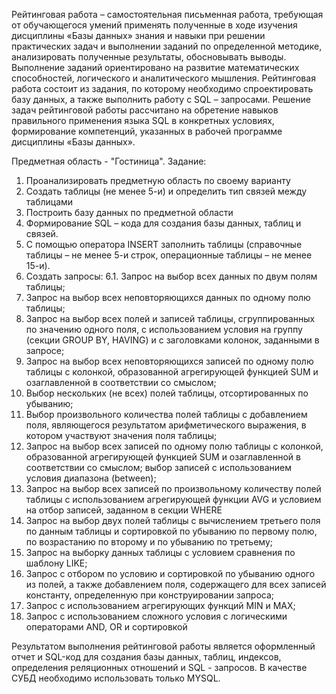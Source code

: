 Рейтинговая работа – самостоятельная письменная работа, требующая от обучающегося умений применять полученные в ходе изучения дисциплины «Базы данных» знания и навыки при решении практических задач и выполнении заданий по определенной методике, анализировать полученные результаты, обосновывать выводы. Выполнение заданий ориентировано на развитие математических способностей, логического и аналитического мышления.
Рейтинговая работа состоит из задания, по которому необходимо спроектировать базу данных, а также выполнить работу с SQL – запросами. Решение задач рейтинговой работы рассчитано на обретение навыков правильного применения языка SQL в конкретных условиях, формирование компетенций, указанных в рабочей программе дисциплины «Базы данных».

Предметная область - "Гостиница".
Задание:
1.	Проанализировать предметную область по своему варианту
2.	Создать таблицы (не менее 5-и) и определить тип связей между таблицами
3.	Построить базу данных по предметной области
4.	Формирование SQL – кода для создания базы данных, таблиц и связей.
5.	 С помощью оператора INSERT заполнить таблицы (справочные таблицы – не менее 5-и строк, операционные таблицы – не менее 15-и). 
6.	 Создать запросы:
  6.1.	Запрос на выбор всех данных по двум полям таблицы;
  2.	Запрос на выбор всех неповторяющихся данных по одному полю таблицы;
  3.	Запрос на выбор всех полей и записей таблицы, сгруппированных по значению одного поля, с использованием условия на группу (секции GROUP BY, HAVING) и с заголовками колонок, заданными в запросе;
  4.	Запрос на выбор всех неповторяющихся записей по одному полю таблицы с колонкой, образованной агрегирующей функцией SUM и озаглавленной в соответствии со смыслом;
  5.	Выбор нескольких (не всех) полей таблицы, отсортированных по убыванию;
  6.	Выбор произвольного количества полей таблицы с добавлением поля, являющегося результатом арифметического выражения, в котором участвуют значения поля таблицы;
  7.	Запрос на выбор всех записей по одному полю таблицы с колонкой, образованной агрегирующей функцией SUM и озаглавленной в соответствии со смыслом; выбор записей с использованием условия диапазона (between);
  8.	Запрос на выбор всех записей по произвольному количеству полей таблицы с использованием агрегирующей функции AVG и условием на отбор записей, заданном в секции WHERE
  9.	Запрос на выбор двух полей таблицы с вычислением третьего поля по данным таблицы и сортировкой по убыванию по первому полю, по возрастанию по второму и по убыванию по третьему;
  10.	Запрос на выборку данных таблицы с условием сравнения по шаблону LIKE;
  11.	Запрос с отбором по условию и сортировкой по убыванию одного из полей, а также добавлением поля, содержащего для всех записей константу, определенную при конструировании запроса;
  12.	Запрос с использованием агрегирующих функций MIN и MAX;
  13.	Запрос с использованием сложного условия с логическими операторами AND, OR и сортировкой

Результатом выполнения рейтинговой работы является оформленный отчет и SQL-код для создания базы данных, таблиц, индексов, определения реляционных отношений и SQL - запросов. 
В качестве СУБД необходимо использовать только MYSQL.
